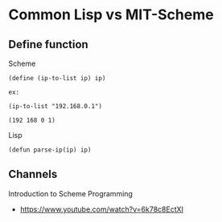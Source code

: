 # Common Lisp vs MIT-Scheme

## Define function

Scheme
```
(define (ip-to-list ip) ip)

ex:

(ip-to-list "192.168.0.1")

(192 168 0 1)
```

Lisp
```
(defun parse-ip(ip) ip)
```

## Channels

Introduction to Scheme Programming
* https://www.youtube.com/watch?v=6k78c8EctXI